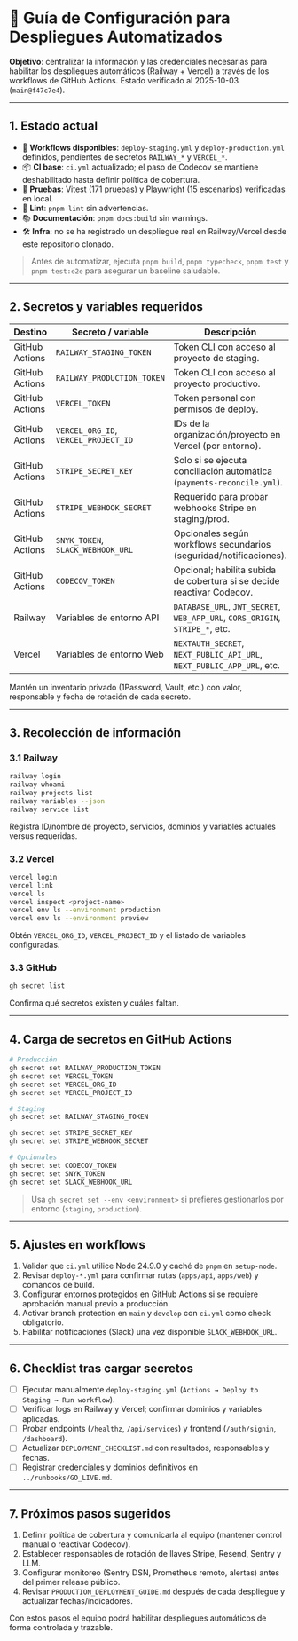 # 🚀 Guía de Configuración para Despliegues Automatizados

**Objetivo**: centralizar la información y las credenciales necesarias para habilitar los despliegues automáticos (Railway + Vercel) a través de los workflows de GitHub Actions. Estado verificado al 2025-10-03 (`main@f47c7e4`).

---

## 1. Estado actual

- 🔁 **Workflows disponibles**: `deploy-staging.yml` y `deploy-production.yml` definidos, pendientes de secretos `RAILWAY_*` y `VERCEL_*`.
- 📦 **CI base**: `ci.yml` actualizado; el paso de Codecov se mantiene deshabilitado hasta definir política de cobertura.
- 🧪 **Pruebas**: Vitest (171 pruebas) y Playwright (15 escenarios) verificadas en local.
- 🧹 **Lint**: `pnpm lint` sin advertencias.
- 📚 **Documentación**: `pnpm docs:build` sin warnings.
- 🛠️ **Infra**: no se ha registrado un despliegue real en Railway/Vercel desde este repositorio clonado.

> Antes de automatizar, ejecuta `pnpm build`, `pnpm typecheck`, `pnpm test` y `pnpm test:e2e` para asegurar un baseline saludable.

---

## 2. Secretos y variables requeridos

| Destino        | Secreto / variable                   | Descripción                                                                  |
| -------------- | ------------------------------------ | ---------------------------------------------------------------------------- |
| GitHub Actions | `RAILWAY_STAGING_TOKEN`              | Token CLI con acceso al proyecto de staging.                                 |
| GitHub Actions | `RAILWAY_PRODUCTION_TOKEN`           | Token CLI con acceso al proyecto productivo.                                 |
| GitHub Actions | `VERCEL_TOKEN`                       | Token personal con permisos de deploy.                                       |
| GitHub Actions | `VERCEL_ORG_ID`, `VERCEL_PROJECT_ID` | IDs de la organización/proyecto en Vercel (por entorno).                     |
| GitHub Actions | `STRIPE_SECRET_KEY`                  | Solo si se ejecuta conciliación automática (`payments-reconcile.yml`).       |
| GitHub Actions | `STRIPE_WEBHOOK_SECRET`              | Requerido para probar webhooks Stripe en staging/prod.                       |
| GitHub Actions | `SNYK_TOKEN`, `SLACK_WEBHOOK_URL`    | Opcionales según workflows secundarios (seguridad/notificaciones).           |
| GitHub Actions | `CODECOV_TOKEN`                      | Opcional; habilita subida de cobertura si se decide reactivar Codecov.       |
| Railway        | Variables de entorno API             | `DATABASE_URL`, `JWT_SECRET`, `WEB_APP_URL`, `CORS_ORIGIN`, `STRIPE_*`, etc. |
| Vercel         | Variables de entorno Web             | `NEXTAUTH_SECRET`, `NEXT_PUBLIC_API_URL`, `NEXT_PUBLIC_APP_URL`, etc.        |

Mantén un inventario privado (1Password, Vault, etc.) con valor, responsable y fecha de rotación de cada secreto.

---

## 3. Recolección de información

### 3.1 Railway

```bash
railway login
railway whoami
railway projects list
railway variables --json
railway service list
```

Registra ID/nombre de proyecto, servicios, dominios y variables actuales versus requeridas.

### 3.2 Vercel

```bash
vercel login
vercel link
vercel ls
vercel inspect <project-name>
vercel env ls --environment production
vercel env ls --environment preview
```

Obtén `VERCEL_ORG_ID`, `VERCEL_PROJECT_ID` y el listado de variables configuradas.

### 3.3 GitHub

```bash
gh secret list
```

Confirma qué secretos existen y cuáles faltan.

---

## 4. Carga de secretos en GitHub Actions

```bash
# Producción
gh secret set RAILWAY_PRODUCTION_TOKEN
gh secret set VERCEL_TOKEN
gh secret set VERCEL_ORG_ID
gh secret set VERCEL_PROJECT_ID

# Staging
gh secret set RAILWAY_STAGING_TOKEN

gh secret set STRIPE_SECRET_KEY
gh secret set STRIPE_WEBHOOK_SECRET

# Opcionales
gh secret set CODECOV_TOKEN
gh secret set SNYK_TOKEN
gh secret set SLACK_WEBHOOK_URL
```

> Usa `gh secret set --env <environment>` si prefieres gestionarlos por entorno (`staging`, `production`).

---

## 5. Ajustes en workflows

1. Validar que `ci.yml` utilice Node 24.9.0 y caché de `pnpm` en `setup-node`.
2. Revisar `deploy-*.yml` para confirmar rutas (`apps/api`, `apps/web`) y comandos de build.
3. Configurar entornos protegidos en GitHub Actions si se requiere aprobación manual previo a producción.
4. Activar branch protection en `main` y `develop` con `ci.yml` como check obligatorio.
5. Habilitar notificaciones (Slack) una vez disponible `SLACK_WEBHOOK_URL`.

---

## 6. Checklist tras cargar secretos

- [ ] Ejecutar manualmente `deploy-staging.yml` (`Actions → Deploy to Staging → Run workflow`).
- [ ] Verificar logs en Railway y Vercel; confirmar dominios y variables aplicadas.
- [ ] Probar endpoints (`/healthz`, `/api/services`) y frontend (`/auth/signin`, `/dashboard`).
- [ ] Actualizar `DEPLOYMENT_CHECKLIST.md` con resultados, responsables y fechas.
- [ ] Registrar credenciales y dominios definitivos en `../runbooks/GO_LIVE.md`.

---

## 7. Próximos pasos sugeridos

1. Definir política de cobertura y comunicarla al equipo (mantener control manual o reactivar Codecov).
2. Establecer responsables de rotación de llaves Stripe, Resend, Sentry y LLM.
3. Configurar monitoreo (Sentry DSN, Prometheus remoto, alertas) antes del primer release público.
4. Revisar `PRODUCTION_DEPLOYMENT_GUIDE.md` después de cada despliegue y actualizar fechas/indicadores.

Con estos pasos el equipo podrá habilitar despliegues automáticos de forma controlada y trazable.
